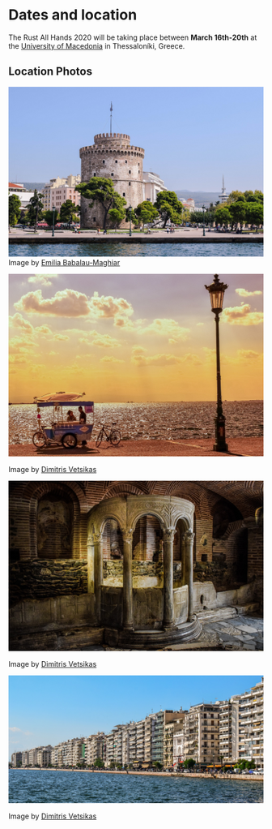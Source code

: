# Dates and location

The Rust All Hands 2020 will be taking place between **March 16th-20th** at the
[University of Macedonia][uom] in Thessaloníki, Greece.

## Location Photos

![A daytime picture of the White Tower Of Thessaloniki.](images/white-tower.jpg)
Image by [Emilia Babalau-Maghiar][emilia-babalau-maghiar]

![A late afternoon photo of the sea with a couple at an ice cream stand.](images/afternoon-sea.jpg)

Image by [Dimitris Vetsikas][dimitris-vetsikas]

![A picture of a what appears to be a well inside one of the catacombs.](images/catacombs.jpg)

Image by [Dimitris Vetsikas][dimitris-vetsikas]

![A view of the buildings along the coast of Thessaloniki](images/buildings.jpg)

Image by [Dimitris Vetsikas][dimitris-vetsikas]

[emilia-babalau-maghiar]: (https://pixabay.com/users/emiliamaghiar-2470335/)
[dimitris-vetsikas]: https://pixabay.com/users/dimitrisvetsikas1969-1857980/
[uom]: https://www.uom.gr/en

